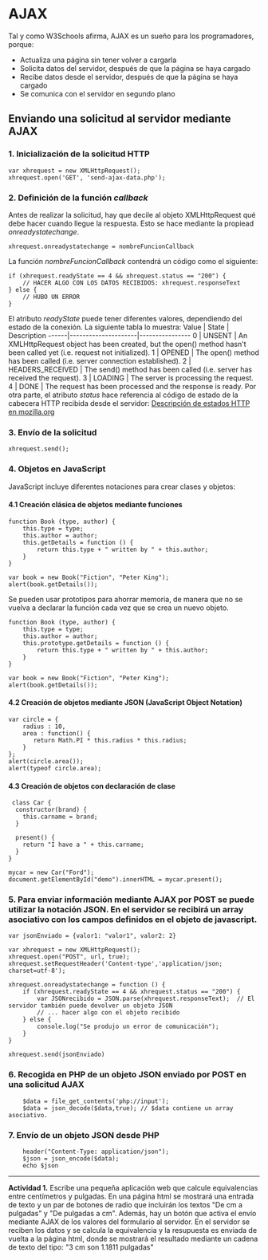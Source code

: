 # AJAX

Tal y como W3Schools afirma, AJAX es un sueño para los programadores, porque:
- Actualiza una página sin tener volver a cargarla
- Solicita datos del servidor, después de que la página se haya cargado
- Recibe datos desde el servidor, después de que la página se haya cargado
- Se comunica con el servidor en segundo plano

## Enviando una solicitud al servidor mediante AJAX

### 1. Inicialización de la solicitud HTTP
```
var xhrequest = new XMLHttpRequest();
xhrequest.open('GET', 'send-ajax-data.php');
```
### 2. Definición de la función *callback*

Antes de realizar la solicitud, hay que decile al objeto XMLHttpRequest qué debe hacer cuando llegue la respuesta. Esto se hace mediante la propiead *onreadystatechange*.

```
xhrequest.onreadystatechange = nombreFuncionCallback
```
La función *nombreFuncionCallback* contendrá un código como el siguiente:
```
if (xhrequest.readyState == 4 && xhrequest.status == "200") {
    // HACER ALGO CON LOS DATOS RECIBIDOS: xhrequest.responseText
} else {
	// HUBO UN ERROR
}
```
El atributo *readyState* puede tener diferentes valores, dependiendo del estado de la conexión. La siguiente tabla lo muestra:
Value |	State	            |   Description
------|---------------------|----------------
0	  |  UNSENT	            |   An XMLHttpRequest object has been created, but the open() method hasn't been called yet (i.e. request not initialized).
1	  |  OPENED	            |   The open() method has been called (i.e. server connection established).
2	  |  HEADERS_RECEIVED	|   The send() method has been called (i.e. server has received the request).
3	  |  LOADING	        |   The server is processing the request.
4	  |  DONE	            |   The request has been processed and the response is ready.
Por otra parte, el atributo *status* hace referencia al código de estado de la cabecera HTTP recibida desde el servidor: [Descripción de estados HTTP en mozilla.org](https://developer.mozilla.org/en-US/docs/Web/HTTP/Status)

### 3. Envío de la solicitud

```
xhrequest.send();

```

### 4. Objetos en JavaScript

JavaScript incluye diferentes notaciones para crear clases y objetos:

#### 4.1 Creación clásica de objetos mediante funciones

```
function Book (type, author) {
    this.type = type;
    this.author = author;
    this.getDetails = function () {
        return this.type + " written by " + this.author;
    }
}

var book = new Book("Fiction", "Peter King");
alert(book.getDetails());

```

Se pueden usar prototipos para ahorrar memoria, de manera que no se vuelva a declarar la función cada vez que se crea un nuevo objeto.

```
function Book (type, author) {
    this.type = type;
    this.author = author;
    this.prototype.getDetails = function () {
        return this.type + " written by " + this.author;
    }
}

var book = new Book("Fiction", "Peter King");
alert(book.getDetails());

```

#### 4.2 Creación de objetos mediante JSON (JavaScript Object Notation)

```
var circle = {
    radius : 10,
    area : function() { 
       return Math.PI * this.radius * this.radius; 
    }
};
alert(circle.area());
alert(typeof circle.area);
```

#### 4.3 Creación de objetos con declaración de clase
```
 class Car {
  constructor(brand) {
    this.carname = brand;
  }

  present() {
    return "I have a " + this.carname;
  }
}

mycar = new Car("Ford");
document.getElementById("demo").innerHTML = mycar.present();

```

### 5. Para enviar información mediante AJAX por POST se puede utilizar la notación JSON. En el servidor se recibirá un array asociativo con los campos definidos en el objeto de javascript.

```
var jsonEnviado = {valor1: "valor1", valor2: 2}

var xhrequest = new XMLHttpRequest();
xhrequest.open("POST", url, true);
xhrequest.setRequestHeader('Content-type','application/json; charset=utf-8');

xhrequest.onreadystatechange = function () {
	if (xhrequest.readyState == 4 && xhrequest.status == "200") {
	    var JSONrecibido = JSON.parse(xhrequest.responseText);	// El servidor también puede devolver un objeto JSON
        // ... hacer algo con el objeto recibido
	} else {
		console.log("Se produjo un error de comunicación");
	}
}

xhrequest.send(jsonEnviado)
```

### 6. Recogida en PHP de un objeto JSON enviado por POST en una solicitud AJAX
```
    $data = file_get_contents('php://input');
    $data = json_decode($data,true); // $data contiene un array asociativo.
```

### 7. Envío de un objeto JSON desde PHP
```
    header("Content-Type: application/json");
    $json = json_encode($data);
    echo $json
```
----------
**Actividad 1.** Escribe una pequeña aplicación web que calcule equivalencias entre centímetros y pulgadas. En una página html se mostrará una entrada de texto y un par de botones de radio que incluirán los textos "De cm a pulgadas" y "De pulgadas a cm". Además, hay un botón que activa el envío mediante AJAX de los valores del formulario al servidor. En el servidor se reciben los datos y se calcula la equivalencia y la resupuesta es enviada de vuelta a la página html, donde se mostrará el resultado mediante un cadena de texto del tipo:
"3 cm son 1.1811 pulgadas"